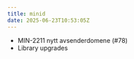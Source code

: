 ```yaml
---
title: minid
date: 2025-06-23T10:53:05Z
---
```

- MIN-2211 nytt avsenderdomene (#78)
- Library upgrades

